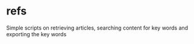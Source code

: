 # refs
Simple scripts on retrieving articles, searching content for key words and exporting the key words 
